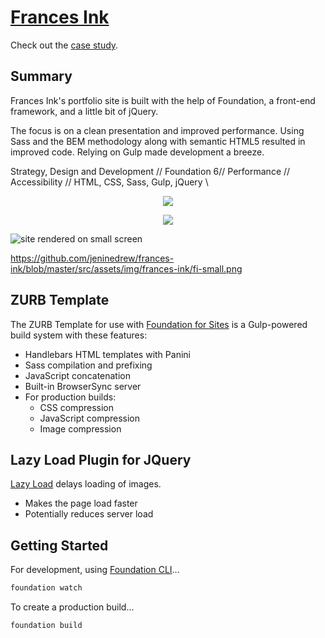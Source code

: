 # [Frances Ink](https://frances.ink/) 

Check out the [case study](https://frances.ink/portfolio/frances-ink.html).

## Summary

Frances Ink's portfolio site is built with the help of Foundation, a front-end framework, and a little bit of jQuery.

The focus is on a clean presentation and improved performance. Using Sass and the BEM methodology along with semantic HTML5 resulted in improved code. Relying on Gulp made development a breeze.

Strategy, Design and Development // Foundation 6// Performance // Accessibility // HTML, CSS, Sass, Gulp, jQuery
\
<p align="center">
  <img src ="https://frances.ink/assets/img/frances-ink/fi-work.png" />
</p>

<div style="text-align:center"><img src ="https://frances.ink/assets/img/frances-ink/fi-work.png" /></div>

![site rendered on small screen](https://frances.ink/assets/img/frances-ink/fi-small.png?raw=true "site rendered on small screen")

https://github.com/jeninedrew/frances-ink/blob/master/src/assets/img/frances-ink/fi-small.png

## ZURB Template

The ZURB Template for use with [Foundation for Sites](http://foundation.zurb.com/sites) is a Gulp-powered build system with these features:

- Handlebars HTML templates with Panini
- Sass compilation and prefixing
- JavaScript concatenation
- Built-in BrowserSync server
- For production builds:
  - CSS compression
  - JavaScript compression
  - Image compression

## Lazy Load Plugin for JQuery

[Lazy Load](https://appelsiini.net/projects/lazyload/) delays loading of images.

- Makes the page load faster
- Potentially reduces server load

## Getting Started

For development, using [Foundation CLI](https://github.com/zurb/foundation-cli)...

```bash
foundation watch
```
To create a production build...

```bash
foundation build
```
